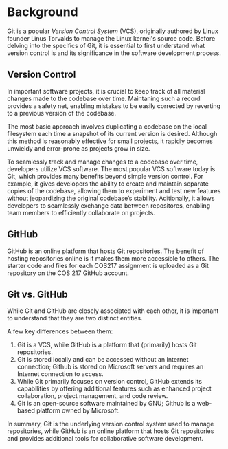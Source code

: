 # Background

Git is a popular _Version Control System_ (VCS), originally authored by Linux founder Linus Torvalds to manage the Linux kernel's source code. Before delving into the specifics of Git, it is essential to first understand what version control is and its significance in the software development process.

## Version Control

In important software projects, it is crucial to keep track of all material changes made to the codebase over time. Maintaning such a record provides a safety net, enabling mistakes to be easily corrected by reverting to a previous version of the codebase.

The most basic approach involves duplicating a codebase on the local filesystem each time a snapshot of its current version is desired. Although this method is reasonably effective for small projects, it rapidly becomes unwieldy and error-prone as projects grow in size.

To seamlessly track and manage changes to a codebase over time, developers utilize VCS software. The most popular VCS software today is Git, which provides many benefits beyond simple version control. For example, it gives developers the ability to create and maintain separate copies of the codebase, allowing them to experiment and test new features without jeopardizing the original codebase’s stability. Aditionally, it allows developers to seamlessly exchange data between repositores, enabling team members to efficiently collaborate on projects.

## GitHub

GitHub is an online platform that hosts Git repositories. The benefit of hosting repositories online is it makes them more accessible to others. The starter code and files for each COS217 assignment is uploaded as a Git repository on the COS 217 GitHub account.

## Git vs. GitHub

While Git and GitHub are closely associated with each other, it is important to understand that they are two distinct entities.

A few key differences between them:

1. Git is a VCS, while GitHub is a platform that (primarily) hosts Git repositories.
2. Git is stored locally and can be accessed without an Internet connection; Github is stored on Microsoft servers and requires an Internet connection to access.
3. While Git primarily focuses on version control, GitHub extends its capabilities by offering additional features such as enhanced project collaboration, project management, and code review.
4. Git is an open-source software maintained by GNU; Github is a web-based platform owned by Microsoft.

In summary, Git is the underlying version control system used to manage repositories, while GitHub is an online platform that hosts Git repositories and provides additional tools for collaborative software development.
